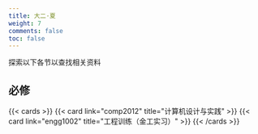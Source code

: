 ```yaml
---
title: 大二·夏
weight: 7
comments: false
toc: false
---
```

探索以下各节以查找相关资料
## 必修
<!--more-->
{{< cards >}}
{{< card link="comp2012" title="计算机设计与实践" >}}
{{< card link="engg1002" title="工程训练（金工实习）" >}}
{{< /cards >}}
